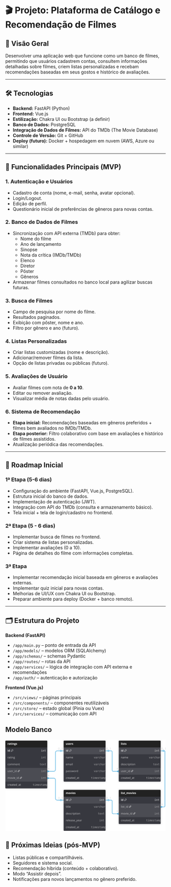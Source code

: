 # 🎬 Projeto: Plataforma de Catálogo e Recomendação de Filmes

## 📌 Visão Geral
Desenvolver uma aplicação web que funcione como um banco de filmes, permitindo que usuários cadastrem contas, consultem informações detalhadas sobre filmes, criem listas personalizadas e recebam recomendações baseadas em seus gostos e histórico de avaliações.

---

## 🛠 Tecnologias
- **Backend:** FastAPI (Python)
- **Frontend:** Vue.js
- **Estilização:** Chakra UI ou Bootstrap (a definir)
- **Banco de Dados:** PostgreSQL
- **Integração de Dados de Filmes:** API do TMDb (The Movie Database)
- **Controle de Versão:** Git + GitHub
- **Deploy (futuro):** Docker + hospedagem em nuvem (AWS, Azure ou similar)

---

## 🎯 Funcionalidades Principais (MVP)

### 1. **Autenticação e Usuários**
- Cadastro de conta (nome, e-mail, senha, avatar opcional).
- Login/Logout.
- Edição de perfil.
- Questionário inicial de preferências de gêneros para novas contas.

### 2. **Banco de Dados de Filmes**
- Sincronização com API externa (TMDb) para obter:
  - Nome do filme
  - Ano de lançamento
  - Sinopse
  - Nota da crítica (IMDb/TMDb)
  - Elenco
  - Diretor
  - Pôster
  - Gêneros
- Armazenar filmes consultados no banco local para agilizar buscas futuras.

### 3. **Busca de Filmes**
- Campo de pesquisa por nome do filme.
- Resultados paginados.
- Exibição com pôster, nome e ano.
- Filtro por gênero e ano (futuro).

### 4. **Listas Personalizadas**
- Criar listas customizadas (nome e descrição).
- Adicionar/remover filmes da lista.
- Opção de listas privadas ou públicas (futuro).

### 5. **Avaliações de Usuário**
- Avaliar filmes com nota de **0 a 10**.
- Editar ou remover avaliação.
- Visualizar média de notas dadas pelo usuário.

### 6. **Sistema de Recomendação**
- **Etapa inicial:** Recomendações baseadas em gêneros preferidos + filmes bem avaliados no IMDb/TMDb.
- **Etapa posterior:** Filtro colaborativo com base em avaliações e histórico de filmes assistidos.
- Atualização periódica das recomendações.

---

## 📅 Roadmap Inicial

### **1ª Etapa (5-6 dias)**
- Configuração do ambiente (FastAPI, Vue.js, PostgreSQL).
- Estrutura inicial do banco de dados.
- Implementação de autenticação (JWT).
- Integração com API do TMDb (consulta e armazenamento básico).
- Tela inicial + tela de login/cadastro no frontend.

### **2ª Etapa (5 - 6 dias)**
- Implementar busca de filmes no frontend.
- Criar sistema de listas personalizadas.
- Implementar avaliações (0 a 10).
- Página de detalhes do filme com informações completas.

### **3ª Etapa**
- Implementar recomendação inicial baseada em gêneros e avaliações externas.
- Implementar quiz inicial para novas contas.
- Melhorias de UI/UX com Chakra UI ou Bootstrap.
- Preparar ambiente para deploy (Docker + banco remoto).

---

## 🗂 Estrutura do Projeto

**Backend (FastAPI)**
- `/app/main.py` – ponto de entrada da API
- `/app/models/` – modelos ORM (SQLAlchemy)
- `/app/schemas/` – schemas Pydantic
- `/app/routes/` – rotas da API
- `/app/services/` – lógica de integração com API externa e recomendações
- `/app/auth/` – autenticação e autorização

**Frontend (Vue.js)**
- `/src/views/` – páginas principais
- `/src/components/` – componentes reutilizáveis
- `/src/store/` – estado global (Pinia ou Vuex)
- `/src/services/` – comunicação com API

## Modelo Banco

<p align="center">
  <img src="./Untitled (1).svg" alt="Modelo do Banco de Dados" width="700">
</p>

## 📌 Próximas Ideias (pós-MVP)
- Listas públicas e compartilháveis.
- Seguidores e sistema social.
- Recomendação híbrida (conteúdo + colaborativo).
- Modo “Assistir depois”.
- Notificações para novos lançamentos no gênero preferido.
